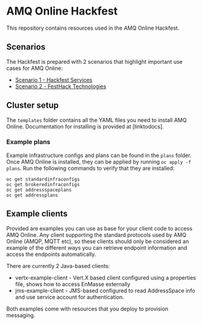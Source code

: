 # AMQ Online Hackfest

This repository contains resources used in the AMQ Online Hackfest. 

## Scenarios

The Hackfest is prepared with 2 scenarios that highlight important use cases for AMQ Online:

* [Scenario 1 - Hackfest Services](scenario1.md)
* [Scenario 2 - FestHack Technologies](scenario2.md)

## Cluster setup

The `templates` folder contains all the YAML files you need to install AMQ Online. Documentation for
installing is provided at [linktodocs].

### Example plans

Example infrastructure configs and plans can be found in the `plans` folder. Once AMQ Online is
installed, they can be applied by running `oc apply -f plans`. Run the following commands to verify
that they are installed:

```
oc get standardinfraconfigs
oc get brokeredinfraconfigs
oc get addressspaceplans
oc get addressplans
```

## Example clients

Provided are examples you can use as base for your client code to access AMQ Online. Any
client supporting the standard protocols used by AMQ Online (AMQP, MQTT etc), so these clients should
only be considered an example of the different ways you can retrieve endpoint information and access
the endpoints automatically.

There are currently 2 Java-based clients:

* vertx-example-client - Vert.X based client configured using a properties file, shows how to access EnMasse externally
* jms-example-client - JMS-based configured to read AddressSpace info and use service account for authentication.

Both examples come with resources that you deploy to provision messaging.
